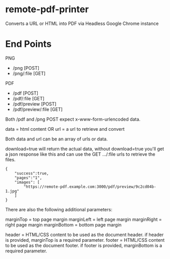 # remote-pdf-printer
Converts a URL or HTML into PDF via Headless Google Chrome instance

# End Points

PNG
* /png [POST]
* /png/:file [GET]

PDF
* /pdf [POST]
* /pdf/:file [GET]
* /pdf/preview [POST]
* /pdf/preview/:file [GET]


Both /pdf and /png POST expect x-www-form-urlencoded data.

data = html content OR
url = a url to retrieve and convert

Both data and url can be an array of urls or data.

download=true will return the actual data, without download=true you'll get a json response like this
and can use the GET .../:file urls to retrieve the files.

~~~
{ 
    "success":true,
    "pages":"1",
    "images": [
        "https://remote-pdf.example.com:3000/pdf/preview/9c2cd04b-1.jpg"
    ]
}
~~~

There are also the following additional parameters:

marginTop  = top page margin
marginLeft = left page margin
marginRight = right page margin
marginBottom = bottom page margin


header = HTML/CSS content to be used as the document header.
  if header is provided, marginTop is a required parameter.
footer = HTML/CSS content to be used as the document footer.
  if footer is provided, marginBottom is a required parameter.


